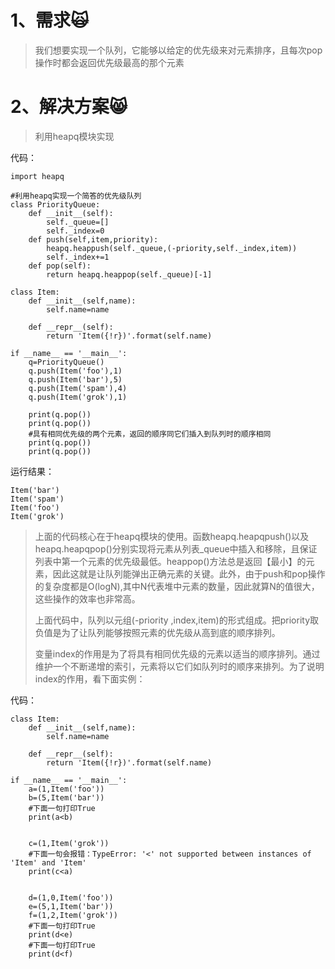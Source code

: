 # 1、需求🙀

> 我们想要实现一个队列，它能够以给定的优先级来对元素排序，且每次pop操作时都会返回优先级最高的那个元素

# 2、解决方案😸

> 利用heapq模块实现

代码：

```
import heapq

#利用heapq实现一个简答的优先级队列
class PriorityQueue:
    def __init__(self):
        self._queue=[]
        self._index=0
    def push(self,item,priority):
        heapq.heappush(self._queue,(-priority,self._index,item))
        self._index+=1
    def pop(self):
        return heapq.heappop(self._queue)[-1]

class Item:
    def __init__(self,name):
        self.name=name

    def __repr__(self):
        return 'Item({!r})'.format(self.name)

if __name__ == '__main__':
    q=PriorityQueue()
    q.push(Item('foo'),1)
    q.push(Item('bar'),5)
    q.push(Item('spam'),4)
    q.push(Item('grok'),1)

    print(q.pop())
    print(q.pop())
    #具有相同优先级的两个元素，返回的顺序同它们插入到队列时的顺序相同
    print(q.pop())
    print(q.pop())
```

运行结果：

```
Item('bar')
Item('spam')
Item('foo')
Item('grok')
```

> 上面的代码核心在于heapq模块的使用。函数heapq.heapqpush\(\)以及heapq.heapqpop\(\)分别实现将元素从列表\_queue中插入和移除，且保证列表中第一个元素的优先级最低。heappop\(\)方法总是返回【最小】的元素，因此这就是让队列能弹出正确元素的关键。此外，由于push和pop操作的复杂度都是O\(logN\),其中N代表堆中元素的数量，因此就算N的值很大，这些操作的效率也非常高。
>
> 上面代码中，队列以元组\(-priority ,index,item\)的形式组成。把priority取负值是为了让队列能够按照元素的优先级从高到底的顺序排列。
>
> 变量index的作用是为了将具有相同优先级的元素以适当的顺序排列。通过维护一个不断递增的索引，元素将以它们如队列时的顺序来排列。为了说明index的作用，看下面实例：

代码：

```
class Item:
    def __init__(self,name):
        self.name=name

    def __repr__(self):
        return 'Item({!r})'.format(self.name)

if __name__ == '__main__':
    a=(1,Item('foo'))
    b=(5,Item('bar'))
    #下面一句打印True
    print(a<b)


    c=(1,Item('grok'))
    #下面一句会报错：TypeError: '<' not supported between instances of 'Item' and 'Item'
    print(c<a)


    d=(1,0,Item('foo'))
    e=(5,1,Item('bar'))
    f=(1,2,Item('grok'))
    #下面一句打印True
    print(d<e)
    #下面一句打印True
    print(d<f)

```





